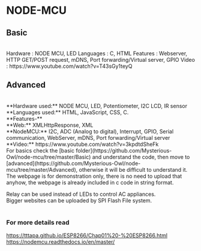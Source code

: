 # NODE-MCU
## Basic
<br>
Hardware      
: NODE MCU, LED      
Languages     
: C, HTML       
Features      
: Webserver, HTTP GET/POST request, mDNS, Port forwarding/Virtual server, GPIO      
Video     
: https://www.youtube.com/watch?v=T43sGy1teyQ       
<br>

## Advanced

<br>
**Hardware used:**  NODE MCU, LED, Potentiometer, I2C LCD, IR sensor<br>
**Languages used:** HTML, JavaScript, CSS, C.<br>
**Features-**<br>
**Web:** XMLHttpResponse, XML<br>
**NodeMCU:**  I2C, ADC (Analog to digital), Interrupt, GPIO, Serial communication, WebServer, mDNS, Port forwarding/Virtual server<br>
**Video:** https://www.youtube.com/watch?v=3kpdtdSheFk


<br>
For basics check the [basic folder](https://github.com/Mysterious-Owl/node-mcu/tree/master/Basic) and understand the code, then move to [advanced](https://github.com/Mysterious-Owl/node-mcu/tree/master/Advanced), otherwise it will be difficult to understand it.<br>
The webpage is for demonstration only, there is no need to upload that anyhow, the webpage is already included in c code in string format.

Relay can be used instead of LEDs to control AC appliances.<br>
Bigger websites can be uploaded by SPI Flash File system.<br><br>
### For more details read
https://tttapa.github.io/ESP8266/Chap01%20-%20ESP8266.html   <br>
https://nodemcu.readthedocs.io/en/master/ <br>
